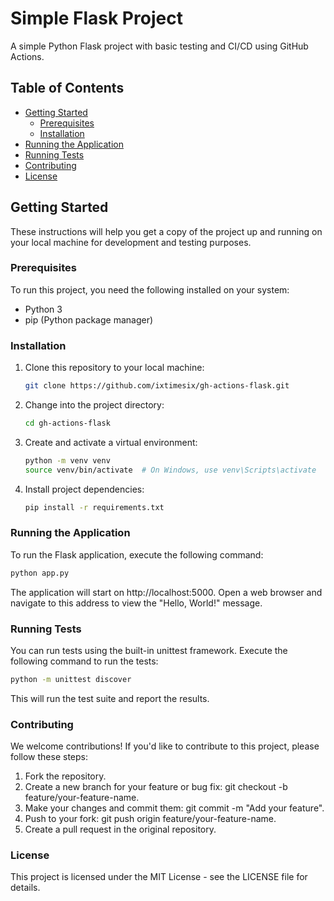 # Simple Flask Project

A simple Python Flask project with basic testing and CI/CD using GitHub Actions.

## Table of Contents

- [Getting Started](#getting-started)
  - [Prerequisites](#prerequisites)
  - [Installation](#installation)
- [Running the Application](#running-the-application)
- [Running Tests](#running-tests)
- [Contributing](#contributing)
- [License](#license)

## Getting Started

These instructions will help you get a copy of the project up and running on your local machine for development and testing purposes.

### Prerequisites

To run this project, you need the following installed on your system:

- Python 3
- pip (Python package manager)

### Installation

1. Clone this repository to your local machine:

   ```bash
   git clone https://github.com/ixtimesix/gh-actions-flask.git
   ```

2. Change into the project directory:
   ```bash
   cd gh-actions-flask
   ```
   
3. Create and activate a virtual environment:
   ```bash
   python -m venv venv
   source venv/bin/activate  # On Windows, use venv\Scripts\activate
   ```
   
4. Install project dependencies:
   ```bash
   pip install -r requirements.txt
   ```

### Running the Application

To run the Flask application, execute the following command:

```bash
python app.py
```

The application will start on http://localhost:5000. Open a web browser and navigate to this address to view the "Hello, World!" message.

### Running Tests

You can run tests using the built-in unittest framework. Execute the following command to run the tests:

```bash
python -m unittest discover
```

This will run the test suite and report the results.

### Contributing

We welcome contributions! If you'd like to contribute to this project, please follow these steps:

1. Fork the repository.
2. Create a new branch for your feature or bug fix: git checkout -b feature/your-feature-name.
3. Make your changes and commit them: git commit -m "Add your feature".
4. Push to your fork: git push origin feature/your-feature-name.
5. Create a pull request in the original repository.

### License

This project is licensed under the MIT License - see the LICENSE file for details.
